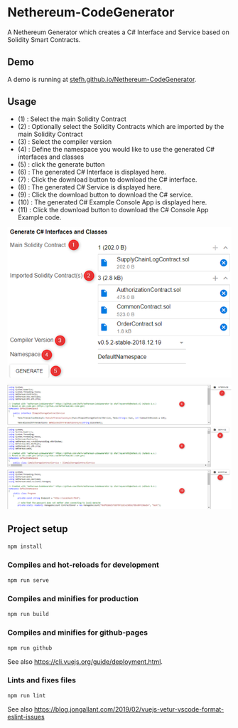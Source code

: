 # Nethereum-CodeGenerator

A Nethereum Generator which creates a C# Interface and Service based on Solidity Smart Contracts.

## Demo

A demo is running at [stefh.github.io/Nethereum-CodeGenerator](https://stefh.github.io/Nethereum-CodeGenerator/#/generate).

## Usage

- (1) : Select the main Solidity Contract
- (2) : Optionally select the Solidity Contracts which are imported by the main Solidity Contract
- (3) : Select the compiler version
- (4) : Define the namespace you would like to use the generated C# interfaces and classes
- (5) : click the generate button
- (6) : The generated C# Interface is displayed here.
- (7) : Click the download button to download the C# interface.
- (8) : The generated C# Service is displayed here.
- (9) : Click the download button to download the C# service.
- (10) : The generated C# Example Console App is displayed here.
- (11) : Click the download button to download the C# Console App Example code.

![generate](./screens/01.Generate.png)

![output](./screens/02.Output.png)

## Project setup

```cmd
npm install
```

### Compiles and hot-reloads for development

```cmd
npm run serve
```

### Compiles and minifies for production

```cmd
npm run build
```

### Compiles and minifies for github-pages

```cmd
npm run github
```

See also <https://cli.vuejs.org/guide/deployment.html>.

### Lints and fixes files

```cmd
npm run lint
```

See also <https://blog.jongallant.com/2019/02/vuejs-vetur-vscode-format-eslint-issues>
